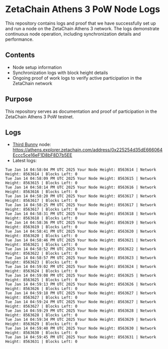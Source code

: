 # ZetaChain Athens 3 PoW Node Logs
This repository contains logs and proof that we have successfully set up and run a node on the ZetaChain Athens 3 network. The logs demonstrate continuous node operation, including synchronization details and performance.

## Contents
- Node setup information
- Synchronization logs with block height details
- Ongoing proof of work logs to verify active participation in the ZetaChain network

## Purpose
This repository serves as documentation and proof of participation in the ZetaChain Athens 3 PoW testnet.

## Logs

- [Third Bunny](https://thirdbunny.xyz/) node: https://athens.explorer.zetachain.com/address/0x225254d35dE666064Eccc5ce16eF1D8bF8D7b5EE
- Latest logs:
```
Tue Jan 14 04:58:04 PM UTC 2025 Your Node Height: 8563614 | Network Height: 8563614 | Blocks Left: 0
Tue Jan 14 04:58:09 PM UTC 2025 Your Node Height: 8563615 | Network Height: 8563615 | Blocks Left: 0
Tue Jan 14 04:58:14 PM UTC 2025 Your Node Height: 8563616 | Network Height: 8563616 | Blocks Left: 0
Tue Jan 14 04:58:20 PM UTC 2025 Your Node Height: 8563617 | Network Height: 8563617 | Blocks Left: 0
Tue Jan 14 04:58:25 PM UTC 2025 Your Node Height: 8563617 | Network Height: 8563617 | Blocks Left: 0
Tue Jan 14 04:58:31 PM UTC 2025 Your Node Height: 8563618 | Network Height: 8563618 | Blocks Left: 0
Tue Jan 14 04:58:36 PM UTC 2025 Your Node Height: 8563619 | Network Height: 8563619 | Blocks Left: 0
Tue Jan 14 04:58:41 PM UTC 2025 Your Node Height: 8563620 | Network Height: 8563620 | Blocks Left: 0
Tue Jan 14 04:58:46 PM UTC 2025 Your Node Height: 8563621 | Network Height: 8563621 | Blocks Left: 0
Tue Jan 14 04:58:52 PM UTC 2025 Your Node Height: 8563622 | Network Height: 8563622 | Blocks Left: 0
Tue Jan 14 04:58:57 PM UTC 2025 Your Node Height: 8563623 | Network Height: 8563623 | Blocks Left: 0
Tue Jan 14 04:59:02 PM UTC 2025 Your Node Height: 8563624 | Network Height: 8563624 | Blocks Left: 0
Tue Jan 14 04:59:08 PM UTC 2025 Your Node Height: 8563625 | Network Height: 8563625 | Blocks Left: 0
Tue Jan 14 04:59:13 PM UTC 2025 Your Node Height: 8563626 | Network Height: 8563626 | Blocks Left: 0
Tue Jan 14 04:59:18 PM UTC 2025 Your Node Height: 8563627 | Network Height: 8563627 | Blocks Left: 0
Tue Jan 14 04:59:24 PM UTC 2025 Your Node Height: 8563627 | Network Height: 8563627 | Blocks Left: 0
Tue Jan 14 04:59:29 PM UTC 2025 Your Node Height: 8563628 | Network Height: 8563628 | Blocks Left: 0
Tue Jan 14 04:59:34 PM UTC 2025 Your Node Height: 8563629 | Network Height: 8563629 | Blocks Left: 0
Tue Jan 14 04:59:40 PM UTC 2025 Your Node Height: 8563630 | Network Height: 8563630 | Blocks Left: 0
Tue Jan 14 04:59:45 PM UTC 2025 Your Node Height: 8563631 | Network Height: 8563631 | Blocks Left: 0
```
